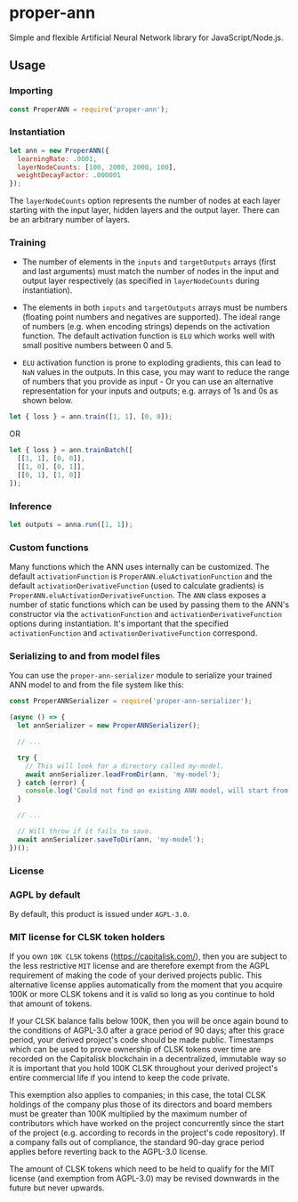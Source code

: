 # proper-ann
Simple and flexible Artificial Neural Network library for JavaScript/Node.js.

## Usage

### Importing

```js
const ProperANN = require('proper-ann');
```

### Instantiation

```js
let ann = new ProperANN({
  learningRate: .0001,
  layerNodeCounts: [100, 2000, 2000, 100],
  weightDecayFactor: .000001
});
```

The `layerNodeCounts` option represents the number of nodes at each layer starting with the input layer, hidden layers and the output layer.
There can be an arbitrary number of layers.

### Training

- The number of elements in the `inputs` and `targetOutputs` arrays (first and last arguments) must match the number of nodes in the input and output layer respectively (as specified in `layerNodeCounts` during instantiation).

- The elements in both `inputs` and `targetOutputs` arrays must be numbers (floating point numbers and negatives are supported).
The ideal range of numbers (e.g. when encoding strings) depends on the activation function. The default activation function is `ELU` which works well with small positive numbers between 0 and 5.

- `ELU` activation function is prone to exploding gradients, this can lead to `NaN` values in the outputs. In this case, you may want to reduce the range of numbers that you provide as input - Or you can use an alternative representation for your inputs and outputs; e.g. arrays of 1s and 0s as shown below.

```js
let { loss } = ann.train([1, 1], [0, 0]);
```

OR

```js
let { loss } = ann.trainBatch([
  [[1, 1], [0, 0]],
  [[1, 0], [0, 1]],
  [[0, 1], [1, 0]]
]);
```

### Inference

```js
let outputs = anna.run([1, 1]);
```

### Custom functions

Many functions which the ANN uses internally can be customized.
The default `activationFunction` is `ProperANN.eluActivationFunction` and the default `activationDerivativeFunction` (used to calculate gradients) is `ProperANN.eluActivationDerivativeFunction`.
The `ANN` class exposes a number of static functions which can be used by passing them to the ANN's constructor via the `activationFunction` and `activationDerivativeFunction` options during instantiation. It's important that the specified `activationFunction` and `activationDerivativeFunction` correspond.

### Serializing to and from model files

You can use the `proper-ann-serializer` module to serialize your trained ANN model to and from the file system like this:

```js
const ProperANNSerializer = require('proper-ann-serializer');

(async () => {
  let annSerializer = new ProperANNSerializer();

  // ...

  try {
    // This will look for a directory called my-model.
    await annSerializer.loadFromDir(ann, 'my-model');
  } catch (error) {
    console.log('Could not find an existing ANN model, will start from scratch...');
  }

  // ...

  // Will throw if it fails to save.
  await annSerializer.saveToDir(ann, 'my-model');
})();
```

### License

### AGPL by default

By default, this product is issued under `AGPL-3.0`.

### MIT license for CLSK token holders

If you own `10K CLSK` tokens (https://capitalisk.com/), then you are subject to the less restrictive `MIT` license and are therefore exempt from the AGPL requirement of making the code of your derived projects public. This alternative license applies automatically from the moment that you acquire 100K or more CLSK tokens and it is valid so long as you continue to hold that amount of tokens.

If your CLSK balance falls below 100K, then you will be once again bound to the conditions of AGPL-3.0 after a grace period of 90 days; after this grace period, your derived project's code should be made public. Timestamps which can be used to prove ownership of CLSK tokens over time are recorded on the Capitalisk blockchain in a decentralized, immutable way so it is important that you hold 100K CLSK throughout your derived project's entire commercial life if you intend to keep the code private.

This exemption also applies to companies; in this case, the total CLSK holdings of the company plus those of its directors and board members must be greater than 100K multiplied by the maximum number of contributors which have worked on the project concurrently since the start of the project (e.g. according to records in the project's code repository). If a company falls out of compliance, the standard 90-day grace period applies before reverting back to the AGPL-3.0 license.

The amount of CLSK tokens which need to be held to qualify for the MIT license (and exemption from AGPL-3.0) may be revised downwards in the future but never upwards.
